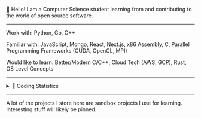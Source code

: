 👋 Hello! I am a Computer Science student learning from and contributing to the world of open source software.

---

Work with: Python, Go, C++

Familiar with: JavaScript, Mongo, React, Next.js, x86 Assembly, C, Parallel Programming Frameworks (CUDA, OpenCL, MPI)

Would like to learn: Better/Modern C/C++, Cloud Tech (AWS, GCP), Rust, OS Level Concepts

---

<details>
  <summary>
    👾 Coding Statistics
    
  </summary>
  
  ![Jacob's GitHub stats](https://github-readme-stats.vercel.app/api?username=j4c0b094&count_private=true&show_icons=true&theme=onedark)
  
  [![Top Langs](https://github-readme-stats.vercel.app/api/top-langs/?username=j4c0b094&theme=onedark)](https://github.com/anuraghazra/github-readme-stats)

</details>

---

A lot of the projects I store here are sandbox projects I use for learning. Interesting stuff will likely be pinned.
